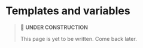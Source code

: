 # Templates and variables

> 🚧 **UNDER CONSTRUCTION**
>
> This page is yet to be written. Come back later.
